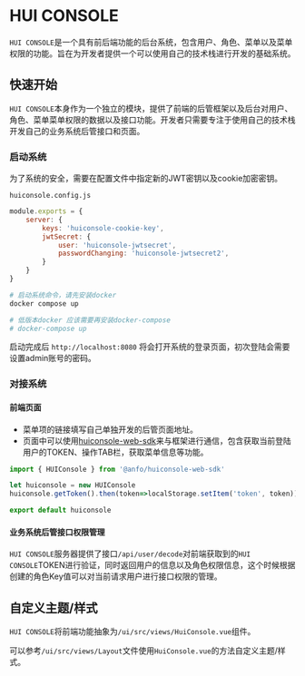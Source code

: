 # HUI CONSOLE

`HUI CONSOLE`是一个具有前后端功能的后台系统，包含用户、角色、菜单以及菜单权限的功能。旨在为开发者提供一个可以使用自己的技术栈进行开发的基础系统。

## 快速开始

`HUI CONSOLE`本身作为一个独立的模块，提供了前端的后管框架以及后台对用户、角色、菜单菜单权限的数据以及接口功能。开发者只需要专注于使用自己的技术栈开发自己的业务系统后管接口和页面。

### 启动系统

为了系统的安全，需要在配置文件中指定新的JWT密钥以及cookie加密密钥。

`huiconsole.config.js`

```js
module.exports = {
    server: {
        keys: 'huiconsole-cookie-key',
        jwtSecret: {
            user: 'huiconsole-jwtsecret',
            passwordChanging: 'huiconsole-jwtsecret2',
        }
    }
}
```

```bash
# 启动系统命令，请先安装docker
docker compose up

# 低版本docker 应该需要再安装docker-compose
# docker-compose up
```

启动完成后 `http://localhost:8080` 将会打开系统的登录页面，初次登陆会需要设置admin账号的密码。

### 对接系统

#### 前端页面

- 菜单项的链接填写自己单独开发的后管页面地址。
- 页面中可以使用[huiconsole-web-sdk](https://github.com/longjiahui/huiconsole-web-sdk)来与框架进行通信，包含获取当前登陆用户的TOKEN、操作TAB栏，获取菜单信息等功能。

```js
import { HUIConsole } from '@anfo/huiconsole-web-sdk'

let huiconsole = new HUIConsole
huiconsole.getToken().then(token=>localStorage.setItem('token', token))

export default huiconsole
```

#### 业务系统后管接口权限管理

`HUI CONSOLE`服务器提供了接口`/api/user/decode`对前端获取到的`HUI CONSOLE`TOKEN进行验证，同时返回用户的信息以及角色权限信息，这个时候根据创建的角色Key值可以对当前请求用户进行接口权限的管理。

## 自定义主题/样式

`HUI CONSOLE`将前端功能抽象为`/ui/src/views/HuiConsole.vue`组件。

可以参考`/ui/src/views/Layout`文件使用`HuiConsole.vue`的方法自定义主题/样式。